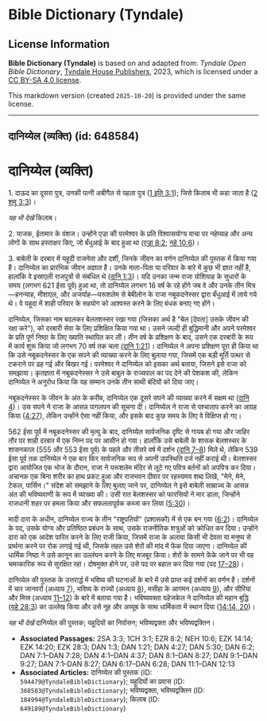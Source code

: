# Bible Dictionary (Tyndale)

## License Information

**Bible Dictionary (Tyndale)** is based on and adapted from: _Tyndale Open Bible Dictionary_, [Tyndale House Publishers](https://tyndaleopenresources.com/), 2023, which is licensed under a [CC BY-SA 4.0 license](https://creativecommons.org/licenses/by-sa/4.0/legalcode.en).

This markdown version (created `2025-10-20`) is provided under the same license.



--------------------------------

## दानिय्येल (व्यक्ति) (id: 648584)

दानिय्येल (व्यक्ति)
===================

1\. दाऊद का दूसरा पुत्र, उनकी पत्नी अबीगैल से पहला पुत्र ([1 इति 3:1](https://ref.ly/1Chr3:1)); जिसे किलाब भी कहा जाता है ([2 शमू 3:3](https://ref.ly/2Sam3:3))।

*यह भी देखें* किलाब। 

2\. याजक, ईतामार के वंशज। उन्होंने एज्रा की परमेश्वर के प्रति विश्वासयोग्य वाचा पर नहेम्याह और अन्य लोगों के साथ हस्ताक्षर किए, जो बँधुआई के बाद हुआ था ([एज्रा 8:2](https://ref.ly/Ezra8:2); [नहे 10:6](https://ref.ly/Neh10:6))।

3\. बाबेली के दरबार में यहूदी राजनेता और दर्शी, जिनके जीवन का वर्णन दानिय्येल की पुस्तक में किया गया है। दानिय्येल का प्रारंभिक जीवन अज्ञात है। उनके माता\-पिता या परिवार के बारे में कुछ भी ज्ञात नहीं है, हालांकि वे इस्राएली राजपुत्रों से संबंधित थे ([दानि 1:3](https://ref.ly/Dan1:3))। यदि उनका जन्म राजा योशियाह के सुधारों के समय (लगभग 621 ईसा पूर्व) हुआ था, तो दानिय्येल लगभग 16 वर्ष के रहे होंगे जब वे और उनके तीन मित्र—हनन्याह, मीशाएल, और अजर्याह—यरूशलेम से बेबीलोन के राजा नबूकदनेस्सर द्वारा बँधुआई में लाये गये थे। वे यहूदा में शाही परिवार के सहयोग को आश्वस्त करने के लिए बंधक बनाए गए होंगे।

दानिय्येल, जिसका नाम बदलकर बेलतशस्सर रखा गया (जिसका अर्थ है "बेल \[देवता] उसके जीवन की रक्षा करे"), को दरबारी सेवा के लिए प्रशिक्षित किया गया था। उसने जल्दी ही बुद्धिमानी और अपने परमेश्वर के प्रति पूर्ण निष्ठा के लिए ख्याति स्थापित कर ली। तीन वर्ष के प्रशिक्षण के बाद, उसने एक दरबारी के रूप में कार्य शुरू किया जो लगभग 70 वर्ष तक चला ([दानि 1:21](https://ref.ly/Dan1:21))। दानिय्येल ने अपना प्रशिक्षण पूरा ही किया था कि उसे नबूकदनेस्सर के एक सपने की व्याख्या करने के लिए बुलाया गया, जिसमें एक बड़ी मूर्ति पत्थर से टकराने पर ढह गई और बिखर गई। परमेश्वर ने दानिय्येल को इसका अर्थ बताया, जिसने इसे राजा को समझाया। कृतज्ञता में नबूकदनेस्सर ने उसे बाबुल के राज्यपाल का पद देने की पेशकश की, लेकिन दानिय्येल ने अनुरोध किया कि यह सम्मान उनके तीन साथी बंदियों को दिया जाए।

नबूकदनेस्सर के जीवन के अंत के करीब, दानिय्येल एक दूसरे सपने की व्याख्या करने में सक्षम था ([दानि 4](https://ref.ly/Dan4:1-Dan4:37))। उस सपने ने राजा के आसन्न पागलपन की सूचना दी। दानिय्येल ने राजा से पश्चाताप करने का आग्रह किया ([4:27](https://ref.ly/Dan4:27)), लेकिन उन्होंने ऐसा नहीं किया, और इसके बाद कुछ समय के लिए वे विक्षिप्त हो गए।

562 ईसा पूर्व में नबूकदनेस्सर की मृत्यु के बाद, दानिय्येल सार्वजनिक दृष्टि से गायब हो गया और जाहिर तौर पर शाही दरबार में एक निम्न पद पर आसीन हो गया। हालाँकि उसे बाबेली के शासक बेलशस्सर के शासनकाल (555 और 553 ईसा पूर्व) के पहले और तीसरे वर्ष में दर्शन ([दानि 7–8](https://ref.ly/Dan7:1-Dan8:27)) मिले थे, लेकिन 539 ईसा पूर्व तक दानिय्येल ने एक बार फिर सार्वजनिक रूप से अपनी उपस्थिति दर्ज नहीं कराई थी। बेलशस्सर द्वारा आयोजित एक भोज के दौरान, राजा ने यरूशलेम मंदिर से लूटे गए पवित्र बर्तनों को अपवित्र कर दिया। अचानक एक बिना शरीर का हाथ प्रकट हुआ और राजभवन दीवार पर रहस्यमय शब्द लिखे, "मेने, मेने, टेकल, पार्सिन।" संदेश को समझाने के लिए बुलाए जाने पर, दानिय्येल ने इसे बाबेली साम्राज्य के आसन्न अंत की भविष्यवाणी के रूप में व्याख्या की। उसी रात बेलशस्सर को फारसियों ने मार डाला, जिन्होंने राजधानी शहर पर हमला किया और सफलतापूर्वक कब्जा कर लिया ([5:30](https://ref.ly/Dan5:30))।

मादी दारा के अधीन, दानिय्येल राज्य के तीन "राष्ट्रपतियों" (प्रशासकों) में से एक बन गया ([6:2](https://ref.ly/Dan6:2))। दानिय्येल के पद, उसके योग्य और प्रतिष्ठित प्रबंधन के साथ, उसके राजनीतिक शत्रुओं को क्रोधित कर दिया। उन्होंने दारा को एक आदेश पारित करने के लिए राजी किया, जिसमें राजा के अलावा किसी भी देवता या मनुष्य से प्रार्थना करने पर रोक लगाई गई थी, जिसके तहत उसे शेरों की मांद में फेंक दिया जाएगा। दानिय्येल की धार्मिक निष्ठा ने उसे कानून का उल्लंघन करने के लिए मजबूर किया। शेरों के सामने फेंके जाने पर भी वह चमत्कारिक रूप से सुरक्षित रहा। दोषमुक्त होने पर, उसे पद पर बहाल कर दिया गया (पद [17–28](https://ref.ly/Dan6:17-Dan6:28))।

दानिय्येल की पुस्तक के उत्तरार्द्ध में भविष्य की घटनाओं के बारे में उसे प्राप्त कई दर्शनों का वर्णन है। दर्शनों में चार जानवरों (अध्याय [7](https://ref.ly/Dan7:1-Dan7:28)), भविष्य के राज्यों (अध्याय [8](https://ref.ly/Dan8:1-Dan8:27)), मसीहा के आगमन (अध्याय [9](https://ref.ly/Dan9:1-Dan9:27)), और सीरिया और मिस्र (अध्याय [11–12](https://ref.ly/Dan11:1-Dan12:13)) के बारे में बताया गया है। भविष्यवक्ता यहेजकेल ने दानिय्येल की महान बुद्धि ([यहे 28:3](https://ref.ly/Ezek28:3)) का उल्लेख किया और उसे नूह और अय्यूब के साथ धार्मिकता में स्थान दिया ([14:14, 20](https://ref.ly/Ezek14:14,Ezek14:20))। 

*यह भी देखें* दानिय्येल की पुस्तक; यहूदियों का निर्वासन; भविष्यद्वक्ता और भविष्यद्वक्तिन। 

* **Associated Passages:** 2SA 3:3; 1CH 3:1; EZR 8:2; NEH 10:6; EZK 14:14; EZK 14:20; EZK 28:3; DAN 1:3; DAN 1:21; DAN 4:27; DAN 5:30; DAN 6:2; DAN 7:1–DAN 7:28; DAN 4:1–DAN 4:37; DAN 8:1–DAN 8:27; DAN 9:1–DAN 9:27; DAN 7:1–DAN 8:27; DAN 6:17–DAN 6:28; DAN 11:1–DAN 12:13
* **Associated Articles:** दानिय्येल की पुस्तक (ID: `594479@TyndaleBibleDictionary`); यहूदियों का प्रवास (ID: `368583@TyndaleBibleDictionary`); भविष्यद्वक्ता, भविष्यद्वक्तिन (ID: `184994@TyndaleBibleDictionary`); किलाब  (ID: `649189@TyndaleBibleDictionary`)

